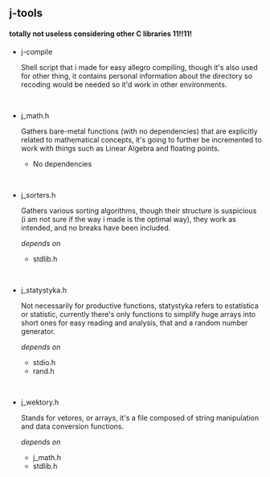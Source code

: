 ## j-tools

#### totally not useless considering other C libraries 11!!11!
- j-compile

    Shell script that i made for easy allegro compiling, though it's also used for other thing, it contains personal information about the directory so recoding would be needed so it'd work in other environments. 

<br>

-  j_math.h
    
    Gathers bare-metal functions (with no dependencies) that are explicitly related to mathematical concepts, it's going to further be incremented to work with things such as Linear Algebra and floating points.
    
    - No dependencies

<br>

- j_sorters.h

    Gathers various sorting algorithms, though their structure is suspicious (i am not sure if the way i made is the optimal way), they work as intended, and no breaks have been included. 
    
    _depends on_
    - stdlib.h

<br>

- j_statystyka.h

    Not necessarily for productive functions, statystyka refers to estatística or statistic, currently there's only functions to simplify huge arrays into short ones for easy reading and analysis, that and a random number generator. 
    
    _depends on_
    - stdio.h
    - rand.h

<br>

- j_wektory.h

    Stands for vetores, or arrays, it's a file composed of string manipulation and data conversion functions.
    
    _depends on_
    - j_math.h
    - stdlib.h
